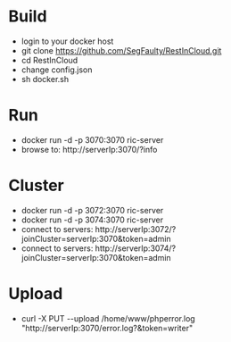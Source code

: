 # Build
* login to your docker host
* git clone https://github.com/SegFaulty/RestInCloud.git
* cd RestInCloud
* change config.json
* sh docker.sh

# Run
* docker run -d -p 3070:3070 ric-server
* browse to: http://serverIp:3070/?info

# Cluster
* docker run -d -p 3072:3070 ric-server
* docker run -d -p 3074:3070 ric-server
* connect to servers: http://serverIp:3072/?joinCluster=serverIp:3070&token=admin
* connect to servers: http://serverIp:3074/?joinCluster=serverIp:3070&token=admin

# Upload
* curl -X PUT --upload /home/www/phperror.log "http://serverIp:3070/error.log?&token=writer"
